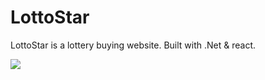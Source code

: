 # LottoStar
LottoStar is a lottery buying website. Built with .Net & react.



![](./public/favicon.ico)